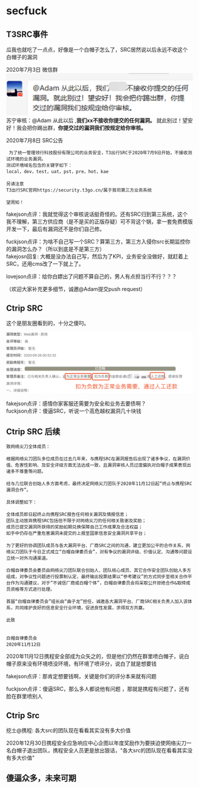 # secfuck
## T3SRC事件
瓜我也就吃了一点点，好像是一个白帽子怎么了，SRC居然说以后永远不收这个白帽子的漏洞   
     
2020年7月3日 微信群    
![avatar](https://github.com/fakejson/secfuck/blob/e2ec7a2230b9666153814a5f2e8c251adbe95ebc/statics/2020-07/t3wx.png)    
苏宁审核：@Adam 从此以后 ,**我们xx不接收你提交的任何漏洞。** 就此别过！望安好！我会把你踢出群，**你提交过的漏洞我们按规定给你审核。**    
   
2020年7月8日 SRC公告   
```
 为了统一管理领行科技股份有限公司的业务安全，T3出行SRC于2020年7月9日开始，不接收测试环境的业务漏洞。
测试环境域名包含的关键字如下：
local，dev，test，uat，pst，pre，hot，kae

另请注意
T3出行SRC官网https://security.t3go.cn/属于我司第三方业务系统

望周知！

```
   
fakejson点评：我就觉得这个审核说话挺奇怪的。还有SRC归到第三系统，这个我不理解，第三方供应商（是不是买的正版存疑）可不背这个锅，拿一套免费模版开发一下，最后有漏洞还不是你们自己修。   
  
fuckjson点评：为啥不自己写一个SRC？算第三方，第三方入侵你src长期监控你的漏洞怎么办？（所以到底是不是第三方）  
fakejosn回复: 大概是没办法自己写，然后为了KPI，业务安全没做好，就赶着上SRC，还用cms改了一下就上了。  
  
lovejson点评：给你白嫖出了问题不算自己的，男人有点担当行不行？？？    
    

（欢迎大家补充更多细节，诚邀@Adam提交push request）

## Ctrip SRC
这个是朋友圈看到的，十分之傻叼。

![avatar](https://github.com/fakejson/secfuck/blob/master/statics/2020-07/ctrip.png?raw=true)  

fakejson点评：感情你家客服还需要为安全和业务去要债啊？  
fuckjson点评：傻逼SRC，听说一个高危越权漏洞几十块钱

## Ctrip SRC 后续

```
致网络尖刀全体成员：

根据网络尖刀团队多位成员在过去几年来，与携程SRC在漏洞报告后出现了诸多争议，在漏洞价值、危害性影响、及安全评级方面无法达成一致，且漏洞审核人员过度偏执对白帽子成果表现出诸多不尊重等问题。

经与几位联合创始人多方面考虑，最终决定网络尖刀团队于2020年11月12日起“终止与携程SRC漏洞合作”。

具体调整如下：

全体成员即日起终止向携程SRC报告任何相关漏洞及情报信息；
团队主动放弃携程SRC包括但不限于对网络尖刀的任何相关致谢及奖励；
成员已提交漏洞所获得的奖励如期兑换保障自己工作成果及合法权益；
如手中仍存在严重危害漏洞未提交的上报至国家信息安全漏洞共享平台；

为了更好的协调团队成员与各大漏洞平台、厂商SRC之间的沟通，建立更加公平的合作关系，网络尖刀团队于今日正式成立“白帽自律委员会”，对有争议的漏洞评级、价值认定、沟通等问题设立统一对外沟通渠道。

白帽自律委员会委员由网络尖刀团队联合创始人、团队核心成员、其它合作安全团队创始人多方组成，对争议性问题进行投票制认定，最终输出投票结果以“参考建议”的方式同步至相关合作平台作为沟通建议，对于“不诚信厂商或白帽个体”，白帽自律委员会将采取公开拒绝合作&取缔成员资格等方式进行处理。

首届“白帽自律委员会”组长由“曲子龙”担任，诚邀各大漏洞平台、厂商SRC相关负责人加入该体系，共同维护良好的信息安全行业环境，促进良性发展，求得双方共赢。

此致


白帽自律委员会
2020年11月12日

```

2020年11月12日携程安全部成为众矢之的，但是他们仍然在群里喷白帽子，说白帽子原来没有环境喷没环境，有环境了喷评分，说白了就是想要钱

fakejson点评：那肯定想要钱啊，关键是你们的评分本来就有问题

fuckjson点评：傻逼SRC，那么多人都说他有问题 ，那就是携程有问题了，还有脸在群里喷别人

## Ctrip Src

挖土@携程: 各大src的团队现在看看其实没有多大价值

2020年12月30日携程安全应急响应中心企图以年度奖励作为要挟迫使网络尖刀一名白帽子退出团队，携程安全人员更是放出狠话，"各大src的团队现在看看其实没有多大价值"






## 傻逼众多，未来可期   
